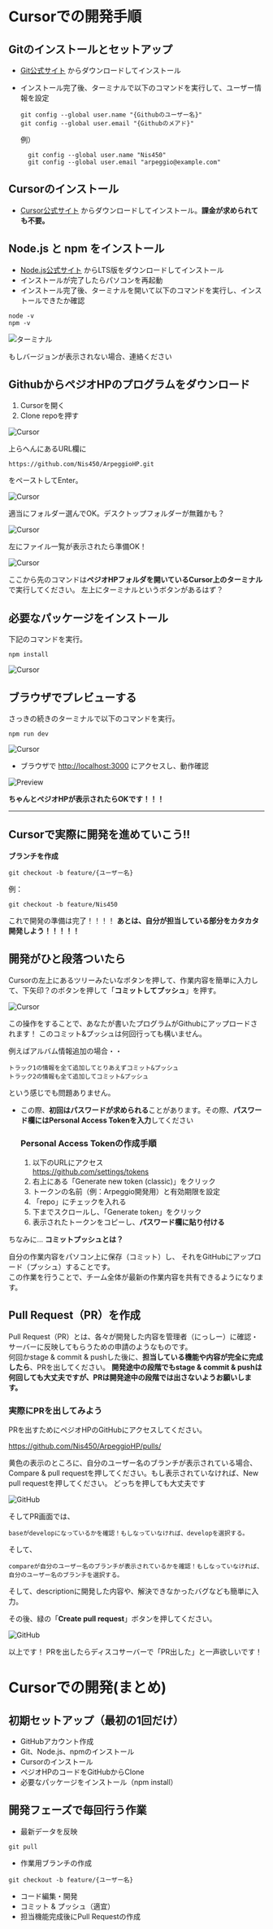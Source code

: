 
# Cursorでの開発手順

## Gitのインストールとセットアップ

- [Git公式サイト](https://git-scm.com/) からダウンロードしてインストール  
- インストール完了後、ターミナルで以下のコマンドを実行して、ユーザー情報を設定  

  ```コマンド
  git config --global user.name "{Githubのユーザー名}"
  git config --global user.email "{Githubのメアド}"
  ```

  例）

  ```コマンド
    git config --global user.name "Nis450"
    git config --global user.email "arpeggio@example.com"
    ```

## Cursorのインストール

- [Cursor公式サイト](https://cursor.so/) からダウンロードしてインストール。**課金が求められても不要。**

## Node.js と npm をインストール

- [Node.js公式サイト](https://nodejs.org/ja/download) からLTS版をダウンロードしてインストール  
- インストールが完了したらパソコンを再起動
- インストール完了後、ターミナルを開いて以下のコマンドを実行し、インストールできたか確認  

```コマンド
node -v
npm -v
```

![ターミナル](./readme_pictures/node_and_npm_v.png)

もしバージョンが表示されない場合、連絡ください

## GithubからペジオHPのプログラムをダウンロード

1. Cursorを開く
2. Clone repoを押す

![Cursor](./readme_pictures/cursor_top.png)

上らへんにあるURL欄に

```HPのリンク
https://github.com/Nis450/ArpeggioHP.git 
```

をペーストしてEnter。

![Cursor](./readme_pictures/cursor_url_input.png)

適当にフォルダー選んでOK。デスクトップフォルダーが無難かも？

![Cursor](./readme_pictures/cursor_select_folder.png)

左にファイル一覧が表示されたら準備OK！

![Cursor](./readme_pictures/cursor_editor_top.png)

ここから先のコマンドは**ペジオHPフォルダを開いているCursor上のターミナル**で実行してください。
左上にターミナルというボタンがあるはず？

## 必要なパッケージをインストール

下記のコマンドを実行。

```コマンド
npm install
```

![Cursor](./readme_pictures/cursor_cli.png)

## ブラウザでプレビューする

さっきの続きのターミナルで以下のコマンドを実行。

```コマンド
npm run dev
```

![Cursor](./readme_pictures/cursor_npmrundev.png)

- ブラウザで [http://localhost:3000](http://localhost:3000) にアクセスし、動作確認  

![Preview](./readme_pictures/run_hp.png)

**ちゃんとペジオHPが表示されたらOKです！！！**

---

## Cursorで実際に開発を進めていこう‼️

**ブランチを作成**

```コマンド
git checkout -b feature/{ユーザー名}
```

例：

```コマンド
git checkout -b feature/Nis450
```

これで開発の準備は完了！！！！
**あとは、自分が担当している部分をカタカタ開発しよう！！！！！**

## 開発がひと段落ついたら

Cursorの左上にあるツリーみたいなボタンを押して、作業内容を簡単に入力して、下矢印？のボタンを押して「**コミットしてプッシュ**」を押す。

![Cursor](./readme_pictures/cursor_git_push.png)

この操作をすることで、あなたが書いたプログラムがGithubにアップロードされます！
このコミット&プッシュは何回行っても構いません。

例えばアルバム情報追加の場合・・

```コマンド
トラック1の情報を全て追加してとりあえずコミット&プッシュ
トラック2の情報も全て追加してコミット&プッシュ
```

という感じでも問題ありません。

- この際、**初回はパスワードが求められる**ことがあります。その際、**パスワード欄にはPersonal Access Tokenを入力**してください  
  
  ### Personal Access Tokenの作成手順

  1. 以下のURLにアクセス  
     <https://github.com/settings/tokens>
  2. 右上にある「Generate new token (classic)」をクリック  
  3. トークンの名前（例：Arpeggio開発用）と有効期限を設定  
  4. 「repo」にチェックを入れる  
  5. 下までスクロールし、「Generate token」をクリック  
  6. 表示されたトークンをコピーし、**パスワード欄に貼り付ける**

ちなみに...
**コミットプッシュとは？**

自分の作業内容をパソコン上に保存（コミット）し、
それをGitHubにアップロード（プッシュ）することです。  
この作業を行うことで、チーム全体が最新の作業内容を共有できるようになります。

## Pull Request（PR）を作成

Pull Request（PR）とは、各々が開発した内容を管理者（にっしー）に確認・サーバーに反映してもらうための申請のようなものです。  
何回かstage & commit & pushした後に、**担当している機能や内容が完全に完成したら**、PRを出してください。
**開発途中の段階でもstage & commit & pushは何回しても大丈夫ですが、PRは開発途中の段階では出さないようお願いします。**

### 実際にPRを出してみよう

PRを出すためにペジオHPのGitHubにアクセスしてください。

<https://github.com/Nis450/ArpeggioHP/pulls/>

黄色の表示のところに、自分のユーザー名のブランチが表示されている場合、Compare & pull requestを押してください。もし表示されていなければ、New pull requestを押してください。
どっちを押しても大丈夫です

![GitHub](./readme_pictures/github_pr_1.png)

そしてPR画面では、

```注意
baseがdevelopになっているかを確認！もしなっていなければ、developを選択する。
```

そして、

```注意
compareが自分のユーザー名のブランチが表示されているかを確認！もしなっていなければ、自分のユーザー名のブランチを選択する。
```

そして、descriptionに開発した内容や、解決できなかったバグなども簡単に入力。

その後、緑の「**Create pull request**」ボタンを押してください。

![GitHub](./readme_pictures/github_pr_2.png)

以上です！
PRを出したらディスコサーバーで「PR出した」と一声欲しいです！

# Cursorでの開発(まとめ)

## 初期セットアップ（最初の1回だけ）

- GitHubアカウント作成
- Git、Node.js、npmのインストール
- Cursorのインストール
- ペジオHPのコードをGitHubからClone
- 必要なパッケージをインストール（npm install）

## 開発フェーズで毎回行う作業

- 最新データを反映

```コマンド
git pull
```

- 作業用ブランチの作成

```コマンド
git checkout -b feature/{ユーザー名}
```

- コード編集・開発
- コミット & プッシュ（適宜）
- 担当機能完成後にPull Requestの作成
